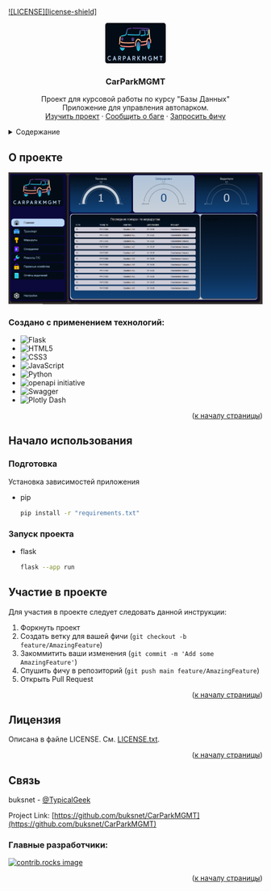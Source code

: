 <a id="readme-top"></a>
[![LICENSE][license-shield]](LICENSE)


<div align="center">
  <a href="https://github.com/buksnet/CarParkMGMT">
    <img src="application/static/images/logo.png" alt="Logo" width="120" height="80">
  </a>
<h3 align="center">CarParkMGMT</h3>

  <p align="center">
    Проект для курсовой работы по курсу "Базы Данных"
<br />
    Приложение для управления автопарком.
    <br />
    <a href="https://github.com/buksnet/CarParkMGMT">Изучить проект</a>
    &middot;
    <a href="https://github.com/buksnet/CarParkMGMT/issues/new?labels=bug&template=bug-report---.md">Сообщить о баге</a>
    &middot;
    <a href="https://github.com/buksnet/CarParkMGMT/issues/new?labels=enhancement&template=feature-request---.md">Запросить фичу</a>
  </p>
</div>

<details>
  <summary>Содержание</summary>
  <ol>
    <li>
      <a href="#about-the-project">О проекте</a>
      <ul>
        <li><a href="#built-with">Использованные технологии</a></li>
      </ul>
    </li>
    <li>
      <a href="#getting-started">Начало работы</a>
      <ul>
        <li><a href="#preparations">Подготовка</a></li>
        <li><a href="#launch">Запуск</a></li>
      </ul>
    </li>
    <li><a href="#contribution">Участие в разработке</a></li>
    <li><a href="#license">Лицензии</a></li>
    <li><a href="#contact">Связь</a></li>
    <li><a href="#acknowledgments">Разработчики</a></li>
  </ol>
</details>



<a id="about-the-project"></a>
## О проекте

![Скриншот приложения](screenshots/app_screenshot.png)

<a id="built-with"></a>
### Создано с применением технологий:

* ![Flask](https://img.shields.io/badge/flask-%23000.svg?style=for-the-badge&logo=flask&logoColor=white)
* ![HTML5](https://img.shields.io/badge/html5-%23E34F26.svg?style=for-the-badge&logo=html5&logoColor=white)
* ![CSS3](https://img.shields.io/badge/css3-%231572B6.svg?style=for-the-badge&logo=css3&logoColor=white)
* ![JavaScript](https://img.shields.io/badge/javascript-%23323330.svg?style=for-the-badge&logo=javascript&logoColor=%23F7DF1E)
* ![Python](https://img.shields.io/badge/python-3670A0?style=for-the-badge&logo=python&logoColor=ffdd54)
* ![openapi initiative](https://img.shields.io/badge/openapiinitiative-%23000000.svg?style=for-the-badge&logo=openapiinitiative&logoColor=white)
* ![Swagger](https://img.shields.io/badge/-Swagger-%23Clojure?style=for-the-badge&logo=swagger&logoColor=white)
* ![Plotly Dash](https://img.shields.io/badge/plotly-3F4F75.svg?style=for-the-badge&logo=plotly&logoColor=white)

<p align="right">(<a href="#readme-top">к началу страницы</a>)</p>


<a id="getting-started"></a>
## Начало использования

<a id="preparations"></a>
### Подготовка

Установка зависимостей приложения
* pip
  ```sh
  pip install -r "requirements.txt"
  ```
<a id="launch"></a>
### Запуск проекта
* flask
    ```sh
    flask --app run
    ```
  
<a id="contribution"></a>
## Участие в проекте

Для участия в проекте следует следовать данной инструкции:

1. Форкнуть проект
2. Создать ветку для вашей фичи (`git checkout -b feature/AmazingFeature`)
3. Закоммитить ваши изменения (`git commit -m 'Add some AmazingFeature'`)
4. Спушить фичу в репозиторий (`git push main feature/AmazingFeature`)
5. Открыть Pull Request

<p align="right">(<a href="#readme-top">к началу страницы</a>)</p>




<a id="license"></a>
## Лицензия

Описана в файле LICENSE. См. [LICENSE.txt](LICENSE).

<p align="right">(<a href="#readme-top">к началу страницы</a>)</p>


<a id="contact"></a>
## Связь

buksnet - [@TypicalGeek](https://t.me/TypicalGeek)

Project Link: [https://github.com/buksnet/CarParkMGMT](https://github.com/buksnet/CarParkMGMT)


<a id="acknowledgments"></a>
### Главные разработчики:

<a href="https://github.com/buksnet/CarParkMGMT/graphs/contributors">
  <img src="https://contrib.rocks/image?repo=buksnet/CarParkMGMT" alt="contrib.rocks image" />
</a>

<p align="right">(<a href="#readme-top">к началу страницы</a>)</p>
